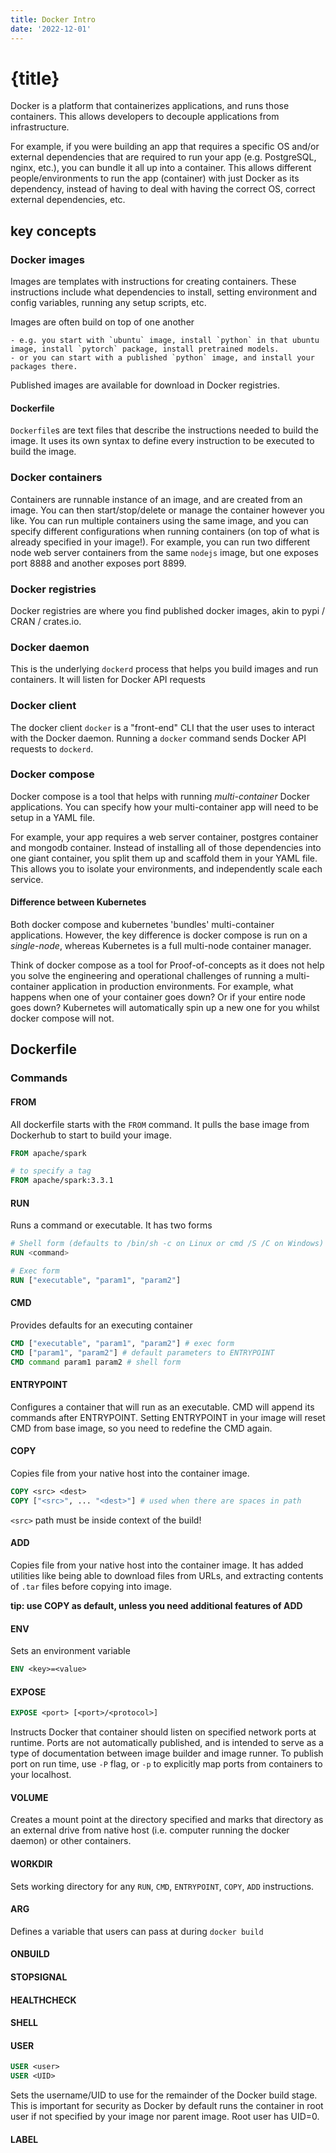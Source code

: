 ```yaml
---
title: Docker Intro
date: '2022-12-01'
---
```


# {title}

<script>
</script>

Docker is a platform that containerizes applications, and runs those containers. This allows developers to decouple applications from infrastructure.

For example, if you were building an app that requires a specific OS and/or external dependencies that are required to run your app (e.g. PostgreSQL, nginx, etc.), you can bundle it all up into a container.
This allows different people/environments to run the app (container) with just Docker as its dependency, instead of having to deal with having the correct OS, correct external dependencies, etc.

## key concepts

### Docker images

Images are templates with instructions for creating containers.
These instructions include what dependencies to install, setting environment and config variables, running any setup scripts, etc.

Images are often build on top of one another

    - e.g. you start with `ubuntu` image, install `python` in that ubuntu image, install `pytorch` package, install pretrained models.
    - or you can start with a published `python` image, and install your packages there.

Published images are available for download in Docker registries.

#### Dockerfile

`Dockerfile`s are text files that describe the instructions needed to build the image. It uses its own syntax to define every instruction to be executed to build the image.

### Docker containers

Containers are runnable instance of an image, and are created from an image. You can then start/stop/delete or manage the container however you like.
You can run multiple containers using the same image, and you can specify different configurations when running containers (on top of what is already specified in your image!).
For example, you can run two different node web server containers from the same `nodejs` image, but one exposes port 8888 and another exposes port 8899.

### Docker registries

Docker registries are where you find published docker images, akin to pypi / CRAN / crates.io.

### Docker daemon

This is the underlying `dockerd` process that helps you build images and run containers. It will listen for Docker API requests

### Docker client

The docker client `docker` is a "front-end" CLI that the user uses to interact with the Docker daemon. Running a `docker` command sends Docker API requests to `dockerd`.

### Docker compose

Docker compose is a tool that helps with running _multi-container_ Docker applications. You can specify how your multi-container app will need to be setup in a YAML file.

For example, your app requires a web server container, postgres container and mongodb container. Instead of installing all of those dependencies into one giant container, you split them up and scaffold them in your YAML file. This allows you to isolate your environments, and independently scale each service.

#### Difference between Kubernetes

Both docker compose and kubernetes 'bundles' multi-container applications. However, the key difference is docker compose is run on a _single-node_, whereas Kubernetes is a full multi-node container manager.

Think of docker compose as a tool for Proof-of-concepts as it does not help you solve the engineering and operational challenges of running a multi-container application in production environments. For example, what happens when one of your container goes down? Or if your entire node goes down? Kubernetes will automatically spin up a new one for you whilst docker compose will not.

## Dockerfile

### Commands

#### FROM

All dockerfile starts with the `FROM` command. It pulls the base image from Dockerhub to start to build your image.

```dockerfile
FROM apache/spark

# to specify a tag
FROM apache/spark:3.3.1
```

#### RUN

Runs a command or executable. It has two forms

```dockerfile
# Shell form (defaults to /bin/sh -c on Linux or cmd /S /C on Windows)
RUN <command>

# Exec form
RUN ["executable", "param1", "param2"]
```

#### CMD

Provides defaults for an executing container

```dockerfile
CMD ["executable", "param1", "param2"] # exec form
CMD ["param1", "param2"] # default parameters to ENTRYPOINT
CMD command param1 param2 # shell form
```

#### ENTRYPOINT

Configures a container that will run as an executable.
CMD will append its commands after ENTRYPOINT.
Setting ENTRYPOINT in your image will reset CMD from base image, so you need to redefine the CMD again.

#### COPY

Copies file from your native host into the container image.

```dockerfile
COPY <src> <dest>
COPY ["<src>", ... "<dest>"] # used when there are spaces in path
```

`<src>` path must be inside context of the build!

#### ADD

Copies file from your native host into the container image.
It has added utilities like being able to download files from URLs, and extracting contents of `.tar` files before copying into image.

**tip: use COPY as default, unless you need additional features of ADD**

#### ENV

Sets an environment variable

```dockerfile
ENV <key>=<value>
```

#### EXPOSE

```dockerfile
EXPOSE <port> [<port>/<protocol>]
```

Instructs Docker that container should listen on specified network ports at runtime.
Ports are not automatically published, and is intended to serve as a type of documentation between image builder and image runner.
To publish port on run time, use `-P` flag, or `-p` to explicitly map ports from containers to your localhost.

#### VOLUME

Creates a mount point at the directory specified and marks that directory as an external drive from native host (i.e. computer running the docker daemon) or other containers.

#### WORKDIR

Sets working directory for any `RUN`, `CMD`, `ENTRYPOINT`, `COPY`, `ADD` instructions.

#### ARG

Defines a variable that users can pass at during `docker build`

#### ONBUILD

#### STOPSIGNAL

#### HEALTHCHECK

#### SHELL

#### USER

```dockerfile
USER <user>
USER <UID>
```

Sets the username/UID to use for the remainder of the Docker build stage.
This is important for security as Docker by default runs the container in root user if not specified by your image nor parent image.
Root user has UID=0.

#### LABEL

```

```
